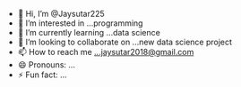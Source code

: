 - 👋 Hi, I’m @Jaysutar225
- 👀 I’m interested in ...programming
- 🌱 I’m currently learning ...data science
- 💞️ I’m looking to collaborate on ...new data science project
- 📫 How to reach me ...jaysutar2018@gmail.com
- 😄 Pronouns: ...
- ⚡ Fun fact: ...

<!---
Jaysutar225/Jaysutar225 is a ✨ special ✨ repository because its `README.md` (this file) appears on your GitHub profile.
You can click the Preview link to take a look at your changes.
--->
